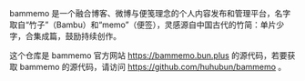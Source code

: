 bammemo 是一个融合博客、微博与便笺理念的个人内容发布和管理平台，名字取自“竹子”（Bambu）和“memo”（便签），灵感源自中国古代的竹简：单片少字，合集成篇，鼓励持续创作。

这个仓库是 bammemo 官方网站 https://bammemo.bun.plus 的源代码，若要获取 bammemo 的源代码，请访问 https://github.com/huhubun/bammemo 。